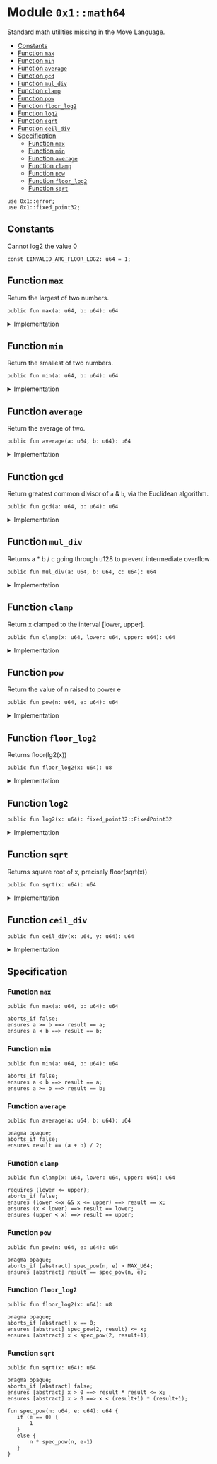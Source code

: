 
<a id="0x1_math64"></a>

# Module `0x1::math64`

Standard math utilities missing in the Move Language.


-  [Constants](#@Constants_0)
-  [Function `max`](#0x1_math64_max)
-  [Function `min`](#0x1_math64_min)
-  [Function `average`](#0x1_math64_average)
-  [Function `gcd`](#0x1_math64_gcd)
-  [Function `mul_div`](#0x1_math64_mul_div)
-  [Function `clamp`](#0x1_math64_clamp)
-  [Function `pow`](#0x1_math64_pow)
-  [Function `floor_log2`](#0x1_math64_floor_log2)
-  [Function `log2`](#0x1_math64_log2)
-  [Function `sqrt`](#0x1_math64_sqrt)
-  [Function `ceil_div`](#0x1_math64_ceil_div)
-  [Specification](#@Specification_1)
    -  [Function `max`](#@Specification_1_max)
    -  [Function `min`](#@Specification_1_min)
    -  [Function `average`](#@Specification_1_average)
    -  [Function `clamp`](#@Specification_1_clamp)
    -  [Function `pow`](#@Specification_1_pow)
    -  [Function `floor_log2`](#@Specification_1_floor_log2)
    -  [Function `sqrt`](#@Specification_1_sqrt)


<pre><code>use 0x1::error;<br/>use 0x1::fixed_point32;<br/></code></pre>



<a id="@Constants_0"></a>

## Constants


<a id="0x1_math64_EINVALID_ARG_FLOOR_LOG2"></a>

Cannot log2 the value 0


<pre><code>const EINVALID_ARG_FLOOR_LOG2: u64 &#61; 1;<br/></code></pre>



<a id="0x1_math64_max"></a>

## Function `max`

Return the largest of two numbers.


<pre><code>public fun max(a: u64, b: u64): u64<br/></code></pre>



<details>
<summary>Implementation</summary>


<pre><code>public fun max(a: u64, b: u64): u64 &#123;<br/>    if (a &gt;&#61; b) a else b<br/>&#125;<br/></code></pre>



</details>

<a id="0x1_math64_min"></a>

## Function `min`

Return the smallest of two numbers.


<pre><code>public fun min(a: u64, b: u64): u64<br/></code></pre>



<details>
<summary>Implementation</summary>


<pre><code>public fun min(a: u64, b: u64): u64 &#123;<br/>    if (a &lt; b) a else b<br/>&#125;<br/></code></pre>



</details>

<a id="0x1_math64_average"></a>

## Function `average`

Return the average of two.


<pre><code>public fun average(a: u64, b: u64): u64<br/></code></pre>



<details>
<summary>Implementation</summary>


<pre><code>public fun average(a: u64, b: u64): u64 &#123;<br/>    if (a &lt; b) &#123;<br/>        a &#43; (b &#45; a) / 2<br/>    &#125; else &#123;<br/>        b &#43; (a &#45; b) / 2<br/>    &#125;<br/>&#125;<br/></code></pre>



</details>

<a id="0x1_math64_gcd"></a>

## Function `gcd`

Return greatest common divisor of <code>a</code> & <code>b</code>, via the Euclidean algorithm.


<pre><code>public fun gcd(a: u64, b: u64): u64<br/></code></pre>



<details>
<summary>Implementation</summary>


<pre><code>public inline fun gcd(a: u64, b: u64): u64 &#123;<br/>    let (large, small) &#61; if (a &gt; b) (a, b) else (b, a);<br/>    while (small !&#61; 0) &#123;<br/>        let tmp &#61; small;<br/>        small &#61; large % small;<br/>        large &#61; tmp;<br/>    &#125;;<br/>    large<br/>&#125;<br/></code></pre>



</details>

<a id="0x1_math64_mul_div"></a>

## Function `mul_div`

Returns a * b / c going through u128 to prevent intermediate overflow


<pre><code>public fun mul_div(a: u64, b: u64, c: u64): u64<br/></code></pre>



<details>
<summary>Implementation</summary>


<pre><code>public inline fun mul_div(a: u64, b: u64, c: u64): u64 &#123;<br/>    // Inline functions cannot take constants, as then every module using it needs the constant<br/>    assert!(c !&#61; 0, std::error::invalid_argument(4));<br/>    (((a as u128) &#42; (b as u128) / (c as u128)) as u64)<br/>&#125;<br/></code></pre>



</details>

<a id="0x1_math64_clamp"></a>

## Function `clamp`

Return x clamped to the interval [lower, upper].


<pre><code>public fun clamp(x: u64, lower: u64, upper: u64): u64<br/></code></pre>



<details>
<summary>Implementation</summary>


<pre><code>public fun clamp(x: u64, lower: u64, upper: u64): u64 &#123;<br/>    min(upper, max(lower, x))<br/>&#125;<br/></code></pre>



</details>

<a id="0x1_math64_pow"></a>

## Function `pow`

Return the value of n raised to power e


<pre><code>public fun pow(n: u64, e: u64): u64<br/></code></pre>



<details>
<summary>Implementation</summary>


<pre><code>public fun pow(n: u64, e: u64): u64 &#123;<br/>    if (e &#61;&#61; 0) &#123;<br/>        1<br/>    &#125; else &#123;<br/>        let p &#61; 1;<br/>        while (e &gt; 1) &#123;<br/>            if (e % 2 &#61;&#61; 1) &#123;<br/>                p &#61; p &#42; n;<br/>            &#125;;<br/>            e &#61; e / 2;<br/>            n &#61; n &#42; n;<br/>        &#125;;<br/>        p &#42; n<br/>    &#125;<br/>&#125;<br/></code></pre>



</details>

<a id="0x1_math64_floor_log2"></a>

## Function `floor_log2`

Returns floor(lg2(x))


<pre><code>public fun floor_log2(x: u64): u8<br/></code></pre>



<details>
<summary>Implementation</summary>


<pre><code>public fun floor_log2(x: u64): u8 &#123;<br/>    let res &#61; 0;<br/>    assert!(x !&#61; 0, std::error::invalid_argument(EINVALID_ARG_FLOOR_LOG2));<br/>    // Effectively the position of the most significant set bit<br/>    let n &#61; 32;<br/>    while (n &gt; 0) &#123;<br/>        if (x &gt;&#61; (1 &lt;&lt; n)) &#123;<br/>            x &#61; x &gt;&gt; n;<br/>            res &#61; res &#43; n;<br/>        &#125;;<br/>        n &#61; n &gt;&gt; 1;<br/>    &#125;;<br/>    res<br/>&#125;<br/></code></pre>



</details>

<a id="0x1_math64_log2"></a>

## Function `log2`



<pre><code>public fun log2(x: u64): fixed_point32::FixedPoint32<br/></code></pre>



<details>
<summary>Implementation</summary>


<pre><code>public fun log2(x: u64): FixedPoint32 &#123;<br/>    let integer_part &#61; floor_log2(x);<br/>    // Normalize x to [1, 2) in fixed point 32.<br/>    let y &#61; (if (x &gt;&#61; 1 &lt;&lt; 32) &#123;<br/>        x &gt;&gt; (integer_part &#45; 32)<br/>    &#125; else &#123;<br/>        x &lt;&lt; (32 &#45; integer_part)<br/>    &#125; as u128);<br/>    let frac &#61; 0;<br/>    let delta &#61; 1 &lt;&lt; 31;<br/>    while (delta !&#61; 0) &#123;<br/>        // log x &#61; 1/2 log x^2<br/>        // x in [1, 2)<br/>        y &#61; (y &#42; y) &gt;&gt; 32;<br/>        // x is now in [1, 4)<br/>        // if x in [2, 4) then log x &#61; 1 &#43; log (x / 2)<br/>        if (y &gt;&#61; (2 &lt;&lt; 32)) &#123; frac &#61; frac &#43; delta; y &#61; y &gt;&gt; 1; &#125;;<br/>        delta &#61; delta &gt;&gt; 1;<br/>    &#125;;<br/>    fixed_point32::create_from_raw_value (((integer_part as u64) &lt;&lt; 32) &#43; frac)<br/>&#125;<br/></code></pre>



</details>

<a id="0x1_math64_sqrt"></a>

## Function `sqrt`

Returns square root of x, precisely floor(sqrt(x))


<pre><code>public fun sqrt(x: u64): u64<br/></code></pre>



<details>
<summary>Implementation</summary>


<pre><code>public fun sqrt(x: u64): u64 &#123;<br/>    if (x &#61;&#61; 0) return 0;<br/>    // Note the plus 1 in the expression. Let n &#61; floor_lg2(x) we have x in [2^n, 2^(n&#43;1)&gt; and thus the answer in<br/>    // the half&#45;open interval [2^(n/2), 2^((n&#43;1)/2)&gt;. For even n we can write this as [2^(n/2), sqrt(2) 2^(n/2)&gt;<br/>    // for odd n [2^((n&#43;1)/2)/sqrt(2), 2^((n&#43;1)/2&gt;. For even n the left end point is integer for odd the right<br/>    // end point is integer. If we choose as our first approximation the integer end point we have as maximum<br/>    // relative error either (sqrt(2) &#45; 1) or (1 &#45; 1/sqrt(2)) both are smaller then 1/2.<br/>    let res &#61; 1 &lt;&lt; ((floor_log2(x) &#43; 1) &gt;&gt; 1);<br/>    // We use standard newton&#45;rhapson iteration to improve the initial approximation.<br/>    // The error term evolves as delta_i&#43;1 &#61; delta_i^2 / 2 (quadratic convergence).<br/>    // It turns out that after 4 iterations the delta is smaller than 2^&#45;32 and thus below the treshold.<br/>    res &#61; (res &#43; x / res) &gt;&gt; 1;<br/>    res &#61; (res &#43; x / res) &gt;&gt; 1;<br/>    res &#61; (res &#43; x / res) &gt;&gt; 1;<br/>    res &#61; (res &#43; x / res) &gt;&gt; 1;<br/>    min(res, x / res)<br/>&#125;<br/></code></pre>



</details>

<a id="0x1_math64_ceil_div"></a>

## Function `ceil_div`



<pre><code>public fun ceil_div(x: u64, y: u64): u64<br/></code></pre>



<details>
<summary>Implementation</summary>


<pre><code>public inline fun ceil_div(x: u64, y: u64): u64 &#123;<br/>    // ceil_div(x, y) &#61; floor((x &#43; y &#45; 1) / y) &#61; floor((x &#45; 1) / y) &#43; 1<br/>    // (x &#43; y &#45; 1) could spuriously overflow. so we use the later version<br/>    if (x &#61;&#61; 0) &#123;<br/>        // Inline functions cannot take constants, as then every module using it needs the constant<br/>        assert!(y !&#61; 0, std::error::invalid_argument(4));<br/>        0<br/>    &#125;<br/>    else (x &#45; 1) / y &#43; 1<br/>&#125;<br/></code></pre>



</details>

<a id="@Specification_1"></a>

## Specification


<a id="@Specification_1_max"></a>

### Function `max`


<pre><code>public fun max(a: u64, b: u64): u64<br/></code></pre>




<pre><code>aborts_if false;<br/>ensures a &gt;&#61; b &#61;&#61;&gt; result &#61;&#61; a;<br/>ensures a &lt; b &#61;&#61;&gt; result &#61;&#61; b;<br/></code></pre>



<a id="@Specification_1_min"></a>

### Function `min`


<pre><code>public fun min(a: u64, b: u64): u64<br/></code></pre>




<pre><code>aborts_if false;<br/>ensures a &lt; b &#61;&#61;&gt; result &#61;&#61; a;<br/>ensures a &gt;&#61; b &#61;&#61;&gt; result &#61;&#61; b;<br/></code></pre>



<a id="@Specification_1_average"></a>

### Function `average`


<pre><code>public fun average(a: u64, b: u64): u64<br/></code></pre>




<pre><code>pragma opaque;<br/>aborts_if false;<br/>ensures result &#61;&#61; (a &#43; b) / 2;<br/></code></pre>



<a id="@Specification_1_clamp"></a>

### Function `clamp`


<pre><code>public fun clamp(x: u64, lower: u64, upper: u64): u64<br/></code></pre>




<pre><code>requires (lower &lt;&#61; upper);<br/>aborts_if false;<br/>ensures (lower &lt;&#61;x &amp;&amp; x &lt;&#61; upper) &#61;&#61;&gt; result &#61;&#61; x;<br/>ensures (x &lt; lower) &#61;&#61;&gt; result &#61;&#61; lower;<br/>ensures (upper &lt; x) &#61;&#61;&gt; result &#61;&#61; upper;<br/></code></pre>



<a id="@Specification_1_pow"></a>

### Function `pow`


<pre><code>public fun pow(n: u64, e: u64): u64<br/></code></pre>




<pre><code>pragma opaque;<br/>aborts_if [abstract] spec_pow(n, e) &gt; MAX_U64;<br/>ensures [abstract] result &#61;&#61; spec_pow(n, e);<br/></code></pre>



<a id="@Specification_1_floor_log2"></a>

### Function `floor_log2`


<pre><code>public fun floor_log2(x: u64): u8<br/></code></pre>




<pre><code>pragma opaque;<br/>aborts_if [abstract] x &#61;&#61; 0;<br/>ensures [abstract] spec_pow(2, result) &lt;&#61; x;<br/>ensures [abstract] x &lt; spec_pow(2, result&#43;1);<br/></code></pre>



<a id="@Specification_1_sqrt"></a>

### Function `sqrt`


<pre><code>public fun sqrt(x: u64): u64<br/></code></pre>




<pre><code>pragma opaque;<br/>aborts_if [abstract] false;<br/>ensures [abstract] x &gt; 0 &#61;&#61;&gt; result &#42; result &lt;&#61; x;<br/>ensures [abstract] x &gt; 0 &#61;&#61;&gt; x &lt; (result&#43;1) &#42; (result&#43;1);<br/></code></pre>




<a id="0x1_math64_spec_pow"></a>


<pre><code>fun spec_pow(n: u64, e: u64): u64 &#123;<br/>   if (e &#61;&#61; 0) &#123;<br/>       1<br/>   &#125;<br/>   else &#123;<br/>       n &#42; spec_pow(n, e&#45;1)<br/>   &#125;<br/>&#125;<br/></code></pre>


[move-book]: https://aptos.dev/move/book/SUMMARY
